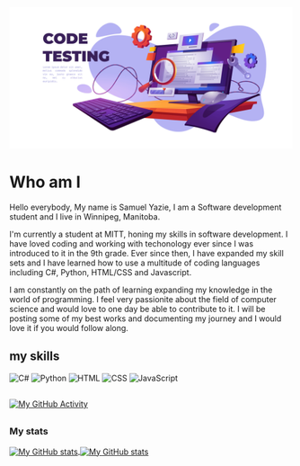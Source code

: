 ![](./Programming.jpg)


# Who am I
Hello everybody, My name is Samuel Yazie, I am a Software development student and I live in Winnipeg, Manitoba.

I'm currently a student at MITT, honing my skills in software development. I have loved coding and working with techonology ever since I was introduced to it in the 9th grade. Ever since then, I have expanded my skill sets and I have learned how to use a multitude of coding languages including C#, Python, HTML/CSS and Javascript.

I am constantly on the path of learning expanding my knowledge in the world of programming. I feel very passionite about the field of computer science and would love to one day be able to contribute to it. I will be posting some of my best works and documenting my journey and I would love it if you would follow along. 



## my skills
<p>
<img src="https://img.shields.io/badge/code-C%23-informational?style=for-the-badge&logo=c-sharp&logoColor=white color=239120" alt="C#">
<img src="https://img.shields.io/badge/code-Python-informational?style=for-the-badge&logo=python&logoColor=white&color=3776AB" alt="Python">
<img src="https://img.shields.io/badge/code-HTML-informational?style=for-the-badge&logo=html5&logoColor=white&color=E34F26" alt="HTML">
<img src="https://img.shields.io/badge/code-CSS-informational?style=for-the-badge&logo=css3&logoColor=white&color=1572B6" alt="CSS">
<img src="https://img.shields.io/badge/code-javascript-informational?style=for-the-badge&logo=javascript&logoColor=white&color=2aa889" alt="JavaScript">
</p>

##

[![My GitHub Activity](https://github-readme-activity-graph.vercel.app/graph?username=Sazie101&theme=gotham&hide_border=true)](https://github.com/ashutosh00710/github-readme-activity-graph)

##
### My stats

<a href="https://github.com/Sazie101">
  <img height="205px" align="center" src="https://github-readme-stats.vercel.app/api?username=Samuel&theme=vue&show_icons=true" alt="My GitHub stats" />
</a>
<a href="https://github.com/Sazie101">
  <img align="center" src="https://github-readme-stats.vercel.app/api/top-langs/?username=Sazie101&theme=vue&hide=Ruby&show_icons=true&langs_count=3" alt="My 
  GitHub stats"/>
</a>

<!--
**Sazie101/Sazie101** is a ✨ _special_ ✨ repository because its `README.md` (this file) appears on your GitHub profile.

Here are some ideas to get you started:

- 🔭 I’m currently working on ...
- 🌱 I’m currently learning ...
- 👯 I’m looking to collaborate on ...
- 🤔 I’m looking for help with ...
- 💬 Ask me about ...
- 📫 How to reach me: ...
- 😄 Pronouns: ...
- ⚡ Fun fact: ...
-->
